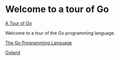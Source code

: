 # Welcome to a tour of Go
[ A Tour of Go ](https://tour.golang.org/list)

 Welcome to a tour of the Go programming language.

[The Go Programming Language](http://www.gopl.io/)

[Goland](https://www.jetbrains.com/help/go/quick-start-guide-goland.html)